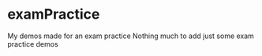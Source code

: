 # examPractice
My demos made for an exam practice
Nothing much to add just some exam practice demos
